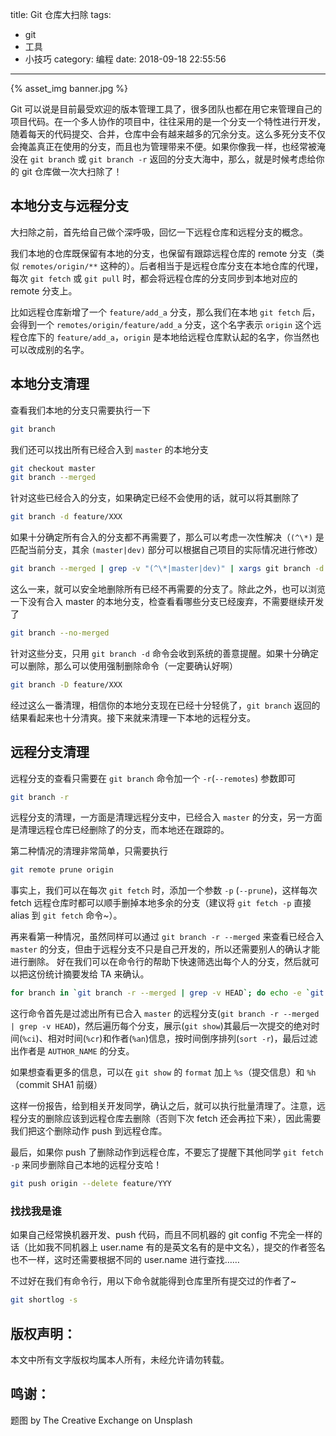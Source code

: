 title: Git 仓库大扫除
tags:
  - git
  - 工具
  - 小技巧
category: 编程
date: 2018-09-18 22:55:56
---

{% asset_img banner.jpg %}

Git 可以说是目前最受欢迎的版本管理工具了，很多团队也都在用它来管理自己的项目代码。在一个多人协作的项目中，往往采用的是一个分支一个特性进行开发，随着每天的代码提交、合并，仓库中会有越来越多的冗余分支。这么多死分支不仅会掩盖真正在使用的分支，而且也为管理带来不便。如果你像我一样，也经常被淹没在 `git branch` 或 `git branch -r` 返回的分支大海中，那么，就是时候考虑给你的 git 仓库做一次大扫除了！

## 本地分支与远程分支
大扫除之前，首先给自己做个深呼吸，回忆一下远程仓库和远程分支的概念。

我们本地的仓库既保留有本地的分支，也保留有跟踪远程仓库的 remote 分支（类似 `remotes/origin/**` 这种的）。后者相当于是远程仓库分支在本地仓库的代理，每次 `git fetch` 或 `git pull` 时，都会将远程仓库的分支同步到本地对应的 remote 分支上。

比如远程仓库新增了一个 `feature/add_a` 分支，那么我们在本地 `git fetch` 后，会得到一个 `remotes/origin/feature/add_a` 分支，这个名字表示 `origin` 这个远程仓库下的 `feature/add_a`，`origin` 是本地给远程仓库默认起的名字，你当然也可以改成别的名字。

## 本地分支清理
查看我们本地的分支只需要执行一下
```sh
git branch
```

我们还可以找出所有已经合入到 `master` 的本地分支

```sh
git checkout master
git branch --merged
```

针对这些已经合入的分支，如果确定已经不会使用的话，就可以将其删除了

```sh
git branch -d feature/XXX
```

如果十分确定所有合入的分支都不再需要了，那么可以考虑一次性解决（`(^\*)` 是匹配当前分支，其余 `(master|dev)` 部分可以根据自己项目的实际情况进行修改）

```sh
git branch --merged | grep -v "(^\*|master|dev)" | xargs git branch -d
```

这么一来，就可以安全地删除所有已经不再需要的分支了。除此之外，也可以浏览一下没有合入 master 的本地分支，检查看看哪些分支已经废弃，不需要继续开发了

```sh
git branch --no-merged
```

针对这些分支，只用 `git branch -d` 命令会收到系统的善意提醒。如果十分确定可以删除，那么可以使用强制删除命令（一定要确认好啊）

```sh
git branch -D feature/XXX
```

经过这么一番清理，相信你的本地分支现在已经十分轻佻了，`git branch` 返回的结果看起来也十分清爽。接下来就来清理一下本地的远程分支。

## 远程分支清理

远程分支的查看只需要在 `git branch` 命令加一个 `-r`(`--remotes`) 参数即可

```sh
git branch -r
```

远程分支的清理，一方面是清理远程分支中，已经合入 `master` 的分支，另一方面是清理远程仓库已经删除了的分支，而本地还在跟踪的。

第二种情况的清理非常简单，只需要执行

```sh
git remote prune origin
```

事实上，我们可以在每次 `git fetch` 时，添加一个参数 `-p` (`--prune`)，这样每次 fetch 远程仓库时都可以顺手删掉本地多余的分支（建议将 `git fetch -p` 直接 alias 到 `git fetch` 命令~）。

再来看第一种情况，虽然同样可以通过 `git branch -r --merged` 来查看已经合入 `master` 的分支，但由于远程分支不只是自己开发的，所以还需要别人的确认才能进行删除。
好在我们可以在命令行的帮助下快速筛选出每个人的分支，然后就可以把这份统计摘要发给 TA 来确认。

```sh
for branch in `git branch -r --merged | grep -v HEAD`; do echo -e `git show --format="%ci %cr %an" $branch | head -n 1`; done | sort -r | grep AUTHOR_NAME
```

这行命令首先是过滤出所有已合入 `master` 的远程分支(`git branch -r --merged | grep -v HEAD`)，然后遍历每个分支，展示(`git show`)其最后一次提交的绝对时间(`%ci`)、相对时间(`%cr`)和作者(`%an`)信息，按时间倒序排列(`sort -r`)，最后过滤出作者是 `AUTHOR_NAME` 的分支。

如果想查看更多的信息，可以在 `git show` 的 `format` 加上 `%s`（提交信息）和 `%h`（commit SHA1 前缀）

这样一份报告，给到相关开发同学，确认之后，就可以执行批量清理了。注意，远程分支的删除应该到远程仓库去删除（否则下次 fetch 还会再拉下来），因此需要我们把这个删除动作 push 到远程仓库。

最后，如果你 push 了删除动作到远程仓库，不要忘了提醒下其他同学 `git fetch -p` 来同步删除自己本地的远程分支哈！

```sh
git push origin --delete feature/YYY
```

### 找找我是谁
如果自己经常换机器开发、push 代码，而且不同机器的 git config 不完全一样的话（比如我不同机器上 user.name 有的是英文名有的是中文名），提交的作者签名也不一样，这时还需要根据不同的 user.name 进行查找……

不过好在我们有命令行，用以下命令就能得到仓库里所有提交过的作者了~

```sh
git shortlog -s
```

版权声明：
---
本文中所有文字版权均属本人所有，未经允许请勿转载。

鸣谢：
---
题图 by The Creative Exchange on Unsplash
